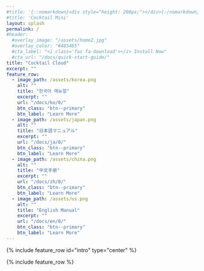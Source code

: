 ```yaml
---
#title: '{::nomarkdown}<div style="height: 200px;"></div>{:/nomarkdown}'
#title: 'Cocktail Mini'
layout: splash
permalink: /
#header:
  #overlay_image: "/assets/home2.jpg"
  #overlay_color: "#485465"
  #cta_label: "<i class='fas fa-download'></i> Install Now"
  #cta_url: "/docs/quick-start-guide/"
title: "Cocktail Cloud"
excerpt: ""
feature_row:
  - image_path: /assets/korea.png
    alt: ""
    title: "한국어 메뉴얼"
    excerpt: ""
    url: "/docs/ko/0/"
    btn_class: "btn--primary"
    btn_label: "Learn More"
  - image_path: /assets/japan.png
    alt: ""
    title: "日本語マニュアル"
    excerpt: ""
    url: "/docs/ja/0/"
    btn_class: "btn--primary"
    btn_label: "Learn More"
  - image_path: /assets/china.png
    alt: ""
    title: "中文手册"
    excerpt: ""
    url: "/docs/zh/0/"
    btn_class: "btn--primary"
    btn_label: "Learn More"
  - image_path: /assets/us.png
    alt: ""
    title: "English Manual"
    excerpt: ""
    url: "/docs/en/0/"
    btn_class: "btn--primary"
    btn_label: "Learn More"
---
```


{% include feature_row id="intro" type="center" %}

{% include feature_row %}
